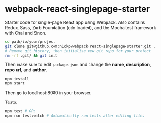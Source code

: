 # webpack-react-singlepage-starter
Starter code for single-page React app using Webpack. Also contains Redux, Sass, Zurb Foundation (cdn loaded), and the Mocha test framework with Chai and Sinon.

```bash
cd path/to/your/project
git clone git@github.com:n1ckp/webpack-react-singlepage-starter.git .
# Remove git history, then initialise new git repo for your project
rm -rf .git/ && git init
```
Then make sure to edit `package.json` and change the **name**, **description**, **repo url**, and **author**.

```bash
npm install
npm start
```
Then go to localhost:8080 in your browser.

Tests:
```bash
npm test # OR:
npm run test:watch # Automatically run tests after editing files
```
